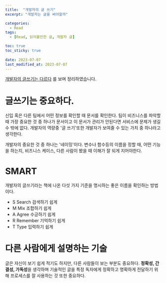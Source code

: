 ```yaml
---
title:  "개발자의 글 쓰기"
excerpt: "개발자는 글을 써야할까"

categories:
  - Read
tags:
  - [Read, 읽어볼만한 글, 개발자 글]

toc: true
toc_sticky: true
 
date: 2023-07-07
last_modified_at: 2023-07-07
---
```


[개발자의 글쓰기는 다르다](https://dev.gmarket.com/30) 를 보며 정리하였습니다.

# 글쓰기는 중요하다.
신입 혹은 다른 팀에서 어떤 정보를 확인할 때 문서를 확인한다. 팀이 비즈니스를 파악할 때 가장 중요한 것 중 하나가 문서이고 이 문서가 관리가 안된다면 서비스에 문제가 생길 수 밖에 없다. 개발자의 역량중 '글 쓰기'또한 개발자가 보여줄 수 있는 가치 중 하나라고 생각한다.

개발자의 중요한 것 중 하나는 '네이밍'이다. 변수나 함수등의 이름을 정할 때, 어떤 기능을 하는지, 비즈니스 케이스, 다른 사람이 봤을 때 이해가 잘 되게 지어야한다. 

# SMART
개발자의 글쓰기라는 책에 나온 다섯 가지 기준을 명시하는 좋은 이름을 확인하는 방법이다.

- S Search
검색하기 쉽게
- M Mix
조합하기 쉽게
- A Agree
수긍하기 쉽게
- R Remember
기억하기 쉽게
- T Type
입력하기 쉽게

# 다른 사람에게 설명하는 기술
글은 자신이 보기 쉽게 적기도 하지만, 다른 사람들이 보는 부분도 중요하다. **정확성, 간결성, 가독성**을  생각하며 기술적인 글을 특정 독자에게 정확하고 명확하게 전달하기 위해 프로세스를 잘 사용하는 것 또한 중요하다.